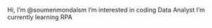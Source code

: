 Hi, I’m @soumenmondalsm
I’m interested in coding
Data Analyst
I’m currently learning RPA

<!---
soumenmondalsm/soumenmondalsm is a ✨ special ✨ repository because its `README.md` (this file) appears on your GitHub profile.
You can click the Preview link to take a look at your changes.
--->
